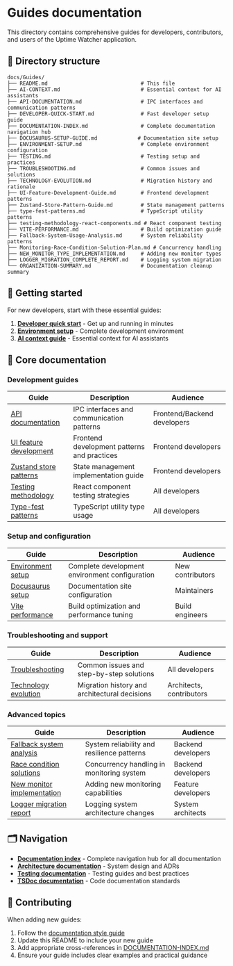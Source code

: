 # Guides documentation

This directory contains comprehensive guides for developers, contributors, and users of the Uptime Watcher application.

## 📁 Directory structure

```text
docs/Guides/
├── README.md                              # This file
├── AI-CONTEXT.md                          # Essential context for AI assistants
├── API-DOCUMENTATION.md                   # IPC interfaces and communication patterns
├── DEVELOPER-QUICK-START.md               # Fast developer setup guide
├── DOCUMENTATION-INDEX.md                 # Complete documentation navigation hub
├── DOCUSAURUS-SETUP-GUIDE.md             # Documentation site setup
├── ENVIRONMENT-SETUP.md                   # Complete environment configuration
├── TESTING.md                             # Testing setup and practices
├── TROUBLESHOOTING.md                     # Common issues and solutions
├── TECHNOLOGY-EVOLUTION.md                # Migration history and rationale
├── UI-Feature-Development-Guide.md        # Frontend development patterns
├── Zustand-Store-Pattern-Guide.md         # State management patterns
├── type-fest-patterns.md                  # TypeScript utility patterns
├── testing-methodology-react-components.md # React component testing
├── VITE-PERFORMANCE.md                    # Build optimization guide
├── Fallback-System-Usage-Analysis.md      # System reliability patterns
├── Monitoring-Race-Condition-Solution-Plan.md # Concurrency handling
├── NEW_MONITOR_TYPE_IMPLEMENTATION.md     # Adding new monitor types
├── LOGGER_MIGRATION_COMPLETE_REPORT.md    # Logging system migration
└── ORGANIZATION-SUMMARY.md                # Documentation cleanup summary
```

## 🚀 Getting started

For new developers, start with these essential guides:

1. **[Developer quick start](./DEVELOPER-QUICK-START.md)** - Get up and running in minutes
2. **[Environment setup](./ENVIRONMENT-SETUP.md)** - Complete development environment
3. **[AI context guide](./AI-CONTEXT.md)** - Essential context for AI assistants

## 📖 Core documentation

### Development guides

| Guide                                                            | Description                                 | Audience                    |
| ---------------------------------------------------------------- | ------------------------------------------- | --------------------------- |
| [API documentation](./API-DOCUMENTATION.md)                      | IPC interfaces and communication patterns   | Frontend/Backend developers |
| [UI feature development](./UI-Feature-Development-Guide.md)      | Frontend development patterns and practices | Frontend developers         |
| [Zustand store patterns](./Zustand-Store-Pattern-Guide.md)       | State management implementation guide       | Frontend developers         |
| [Testing methodology](./testing-methodology-react-components.md) | React component testing strategies          | All developers              |
| [Type-fest patterns](./type-fest-patterns.md)                    | TypeScript utility type usage               | All developers              |

### Setup and configuration

| Guide                                           | Description                                    | Audience         |
| ----------------------------------------------- | ---------------------------------------------- | ---------------- |
| [Environment setup](./ENVIRONMENT-SETUP.md)     | Complete development environment configuration | New contributors |
| [Docusaurus setup](./DOCUSAURUS-SETUP-GUIDE.md) | Documentation site configuration               | Maintainers      |
| [Vite performance](./VITE-PERFORMANCE.md)       | Build optimization and performance tuning      | Build engineers  |

### Troubleshooting and support

| Guide                                             | Description                                   | Audience                 |
| ------------------------------------------------- | --------------------------------------------- | ------------------------ |
| [Troubleshooting](./TROUBLESHOOTING.md)           | Common issues and step-by-step solutions      | All developers           |
| [Technology evolution](./TECHNOLOGY-EVOLUTION.md) | Migration history and architectural decisions | Architects, contributors |

### Advanced topics

| Guide                                                                    | Description                                | Audience           |
| ------------------------------------------------------------------------ | ------------------------------------------ | ------------------ |
| [Fallback system analysis](./Fallback-System-Usage-Analysis.md)          | System reliability and resilience patterns | Backend developers |
| [Race condition solutions](./Monitoring-Race-Condition-Solution-Plan.md) | Concurrency handling in monitoring system  | Backend developers |
| [New monitor implementation](./NEW_MONITOR_TYPE_IMPLEMENTATION.md)       | Adding new monitoring capabilities         | Feature developers |
| [Logger migration report](./LOGGER_MIGRATION_COMPLETE_REPORT.md)         | Logging system architecture changes        | System architects  |

## 🗂️ Navigation

- **[Documentation index](./DOCUMENTATION-INDEX.md)** - Complete navigation hub for all documentation
- **[Architecture documentation](../Architecture/README.md)** - System design and ADRs
- **[Testing documentation](../Testing/README.md)** - Testing guides and best practices
- **[TSDoc documentation](../TSDoc/README.md)** - Code documentation standards

## 📝 Contributing

When adding new guides:

1. Follow the [documentation style guide](../documentation-style-guide.md)
2. Update this README to include your new guide
3. Add appropriate cross-references in [DOCUMENTATION-INDEX.md](./DOCUMENTATION-INDEX.md)
4. Ensure your guide includes clear examples and practical guidance

